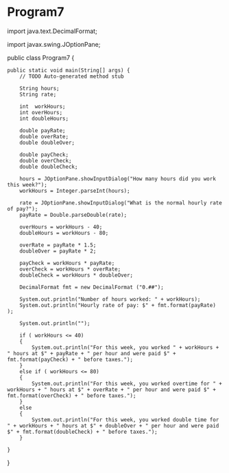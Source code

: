 # Program7

import java.text.DecimalFormat;

import javax.swing.JOptionPane;


public class Program7 {

	public static void main(String[] args) {
		// TODO Auto-generated method stub
		
		String hours;
		String rate;
		
		int  workHours;
		int overHours;
		int doubleHours;
		
		double payRate;
		double overRate;
		double doubleOver;
		
		double payCheck;
		double overCheck;
		double doubleCheck;
		
		hours = JOptionPane.showInputDialog("How many hours did you work this week?");
		workHours = Integer.parseInt(hours);
		
		rate = JOptionPane.showInputDialog("What is the normal hourly rate of pay?");
		payRate = Double.parseDouble(rate);
		
		overHours = workHours - 40;
		doubleHours = workHours - 80;
	
		overRate = payRate * 1.5;
		doubleOver = payRate * 2;
		
		payCheck = workHours * payRate;
		overCheck = workHours * overRate;
		doubleCheck = workHours * doubleOver;
		
		DecimalFormat fmt = new DecimalFormat ("0.##");
		
		System.out.println("Number of hours worked: " + workHours);
		System.out.println("Hourly rate of pay: $" + fmt.format(payRate) );
	    
		System.out.println("");
		
		if ( workHours <= 40)
		{
			System.out.println("For this week, you worked " + workHours + " hours at $" + payRate + " per hour and were paid $" + fmt.format(payCheck) + " before taxes.");
		}
		else if ( workHours <= 80)
		{
			System.out.println("For this week, you worked overtime for " + workHours + " hours at $" + overRate + " per hour and were paid $" + fmt.format(overCheck) + " before taxes.");
		}
		else 
		{ 
			System.out.println("For this week, you worked double time for " + workHours + " hours at $" + doubleOver + " per hour and were paid $" + fmt.format(doubleCheck) + " before taxes.");
		}

	}

}
